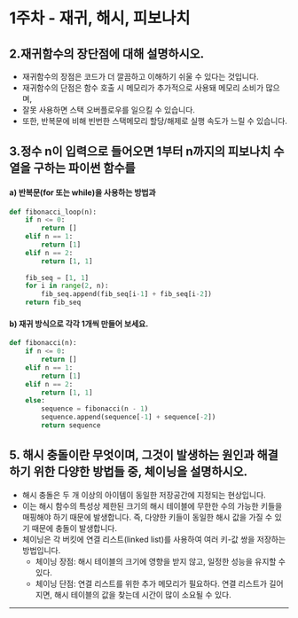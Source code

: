 # 1주차 - 재귀, 해시, 피보나치

## 2.재귀함수의 장단점에 대해 설명하시오.
- 재귀함수의 장점은 코드가 더 깔끔하고 이해하기 쉬울 수 있다는 것입니다.
- 재귀함수의 단점은 함수 호출 시 메모리가 추가적으로 사용돼 메모리 소비가 많으며, 
- 잘못 사용하면 스택 오버플로우를 일으킬 수 있습니다. 
- 또한, 반복문에 비해 빈번한 스택메모리 할당/해제로 실행 속도가 느릴 수 있습니다.

## 3.정수 n이 입력으로 들어오면 1부터 n까지의 피보나치 수열을 구하는 파이썬 함수를
#### a) 반복문(for 또는 while)을 사용하는 방법과
```python
def fibonacci_loop(n):
    if n <= 0:
        return []
    elif n == 1:
        return [1]
    elif n == 2:
        return [1, 1]
    
    fib_seq = [1, 1]
    for i in range(2, n):
        fib_seq.append(fib_seq[i-1] + fib_seq[i-2])
    return fib_seq
```
#### b) 재귀 방식으로 각각 1개씩 만들어 보세요.
```python
def fibonacci(n):
    if n <= 0:
        return []
    elif n == 1:
        return [1]
    elif n == 2:
        return [1, 1]
    else:
        sequence = fibonacci(n - 1)
        sequence.append(sequence[-1] + sequence[-2])
        return sequence
```

## 5. 해시 충돌이란 무엇이며, 그것이 발생하는 원인과 해결하기 위한 다양한 방법들 중, 체이닝을 설명하시오.
- 해시 충돌은 두 개 이상의 아이템이 동일한 저장공간에 지정되는 현상입니다. 
- 이는 해시 함수의 특성상 제한된 크기의 해시 테이블에 무한한 수의 가능한 키들을 매핑해야 하기 때문에 발생합니다. 즉, 다양한 키들이 동일한 해시 값을 가질 수 있기 때문에 충돌이 발생합니다.
- 체이닝은 각 버킷에 연결 리스트(linked list)를 사용하여 여러 키-값 쌍을 저장하는 방법입니다.
    - 체이닝 장점: 해시 테이블의 크기에 영향을 받지 않고, 일정한 성능을 유지할 수 있다.
    - 체이닝 단점: 연결 리스트를 위한 추가 메모리가 필요하다. 연결 리스트가 길어지면, 해시 테이블의 값을 찾는데 시간이 많이 소요될 수 있다.

---

